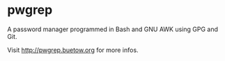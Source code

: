 pwgrep
======

A password manager programmed in Bash and GNU AWK using GPG and Git.

Visit http://pwgrep.buetow.org for more infos.
